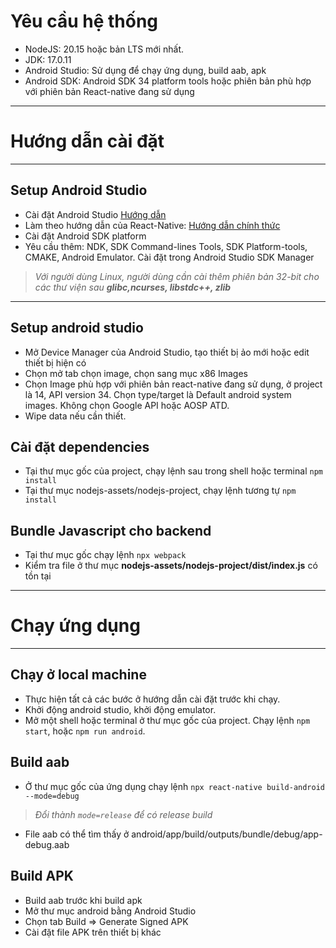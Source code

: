 # Yêu cầu hệ thống 
- NodeJS: 20.15 hoặc bản LTS mới nhất.
- JDK: 17.0.11
- Android Studio: Sử dụng để chạy ứng dụng, build aab, apk
- Android SDK: Android SDK 34 platform tools hoặc phiên bản phù hợp với phiên bản React-native đang sử dụng
---
# Hướng dẫn cài đặt 
---

## Setup Android Studio
- Cài đặt Android Studio [Hướng dẫn](https://developer.android.com/studio/install)
- Làm theo hướng dẫn của React-Native: [Hướng dẫn chính thức](https://reactnative.dev/docs/set-up-your-environment)
- Cài đặt Android SDK platform
- Yêu cầu thêm: NDK, SDK Command-lines Tools, SDK Platform-tools, CMAKE, Android Emulator. Cài đặt trong Android Studio SDK Manager
> *Với người dùng Linux, người dùng cần cài thêm phiên bản 32-bit cho các thư viện sau **glibc,ncurses, libstdc++, zlib***
---
## Setup android studio 
- Mở Device Manager của Android Studio, tạo thiết bị ảo mới hoặc edit thiết bị hiện có
- Chọn mở tab chọn image, chọn sang mục x86 Images
- Chọn Image phù hợp với phiên bản react-native đang sử dụng, ở project là 14, API version 34. Chọn type/target là Default android system images. Không chọn Google API hoặc AOSP ATD.
- Wipe data nếu cần thiết.
## Cài đặt dependencies
- Tại thư mục gốc của project, chạy lệnh sau trong shell hoặc terminal
    `npm install`
- Tại thư mục nodejs-assets/nodejs-project, chạy lệnh tương tự
    `npm install`

## Bundle Javascript cho backend
- Tại thư mục gốc chạy lệnh `npx webpack`
- Kiểm tra file ở thư mục **nodejs-assets/nodejs-project/dist/index.js** có tồn tại

---
# Chạy ứng dụng 
---

## Chạy ở local machine
- Thực hiện tất cả các bước ở hướng dẫn cài đặt trước khi chạy.
- Khởi động android studio, khởi động emulator.
- Mở một shell hoặc terminal ở thư mục gốc của project. Chạy lệnh `npm start`, hoặc `npm run android`.

## Build aab
- Ở thư mục gốc của ứng dụng chạy lệnh 
    `npx react-native build-android --mode=debug`
> *Đổi thành `mode=release` để có release build*
- File aab có thể tìm thấy ở android/app/build/outputs/bundle/debug/app-debug.aab

## Build APK 
- Build aab trước khi build apk
- Mở thư mục android bằng Android Studio
- Chọn tab Build => Generate Signed APK
- Cài đặt file APK trên thiết bị khác
